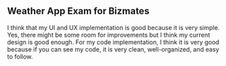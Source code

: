 ## Weather App Exam for Bizmates

I think that my UI and UX implementation is good because it is very simple. Yes, there might be some room for improvements but I think my current design is good enough.
For my code implementation, I think it is very good because if you can see my code, it is very clean, well-organized, and easy to follow.
